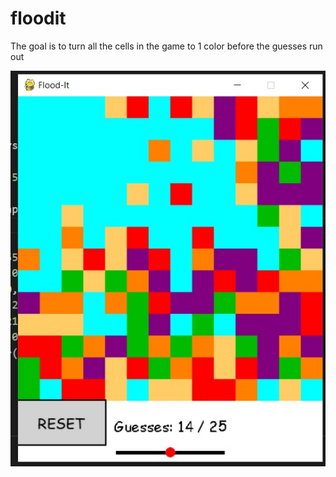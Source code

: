 # floodit

The goal is to turn all the cells in the game to 1 color before the guesses run out

![flood-it-screenshot](https://github.com/jgemmell124/floodit/blob/main/flood-it-screenshot.jpg)
